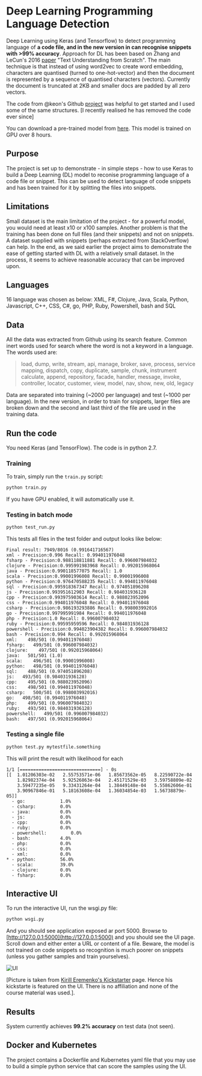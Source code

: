 # Deep Learning Programming Language Detection
Deep Learning using Keras (and Tensorflow) to detect programming language of **a code file, and in the new version in can recognise snippets with >99% accuracy**. Approach for DL has been based on Zhang and LeCun's 2016 [paper](https://arxiv.org/pdf/1502.01710.pdf) "Text Understanding from Scratch". The main technique is that instead of using word2vec to create word embedding, characters are quantised (turned to one-hot-vector) and then the document is represented by a sequence of quantised characters (vectors). Currently the document is truncated at 2KB and smaller docs are padded by all zero vectors. 

The code from @keon's Github [project](https://github.com/keon/keras-text-classification) was helpful to get started and I used some of the same structures. [I recently realised he has removed the code ever since]

You can download a pre-trained model from [here](https://drive.google.com/file/d/0By4PF7Jis9FzQ2dmeHdPRlFxbWs/view?usp=sharing). This model is trained on GPU over 8 hours.

## Purpose
The project is set up to demonstrate - in simple steps - how to use Keras to build a Deep Learning (DL) model to reconise programming language of a code file or snippet. This can be used to detect language of code snippets and has been trained for it by splitting the files into snippets.  

## Limitations
Small dataset is the main limitation of the project - for a powerful model, you would need at least x10 or x100 samples. Another problem is that the training has been done on full files (and their snippets) and not on snippets. A dataset supplied with snippets (perhaps extracted from StackOverflow) can help. In the end, as we said earlier the project aims to demonstrate the ease of getting started with DL with a relatively small dataset. In the process, it seems to achieve reasonable accuracy that can be improved upon.

## Languages
16 language was chosen as below:
XML, F#, Clojure, Java, Scala, Python, Javascript, C++, CSS, C#, go, PHP, Ruby, Powershell, bash and SQL

## Data
All the data was extracted from Github using its search feature. Common inert words used for search where the word is not a keyword in a language. The words used are:

> load, dump, write, stream, api, manage, broker, save, process, service
mapping, dispatch, copy, duplicate, sample, chunk, instrument
calculate, append, repository, facade, handler, message, invoke,
controller, locator, customer, view, model, nav, show, new, old, legacy

Data are separated into training (~2000 per language) and test (~1000 per language). In the new version, in order to train for snippets, larger files are broken down and the second and last third of the file are used in the training data. 

## Run the code
You need Keras (and TensorFlow). The code is in python 2.7.

### Training

To train, simply run the `train.py` script:

```python
python train.py
```

If you have GPU enabled, it will automatically use it.

### Testing in batch mode

```python
python test_run.py
```

This tests all files in the test folder and output looks like below:

```
Final result: 7949/8016 (0.991641716567)
xml - Precision:0.996 Recall: 0.994011976048
fsharp - Precision:0.988118811881 Recall: 0.996007984032
clojure - Precision:0.995991983968 Recall: 0.992015968064
java - Precision:0.990118577075 Recall: 1.0
scala - Precision:0.99001996008 Recall: 0.99001996008
python - Precision:0.976470588235 Recall: 0.994011976048
sql - Precision:0.995918367347 Recall: 0.974051896208
js - Precision:0.993951612903 Recall: 0.984031936128
cpp - Precision:0.993975903614 Recall: 0.988023952096
css - Precision:0.994011976048 Recall: 0.994011976048
csharp - Precision:0.986193293886 Recall: 0.998003992016
go - Precision:0.997995991984 Recall: 0.994011976048
php - Precision:1.0 Recall: 0.996007984032
ruby - Precision:0.99595959596 Recall: 0.984031936128
powershell - Precision:0.994023904382 Recall: 0.996007984032
bash - Precision:0.994 Recall: 0.992015968064
xml:    498/501 (0.994011976048)
fsharp:   499/501 (0.996007984032)
clojure:    497/501 (0.992015968064)
java:   501/501 (1.0)
scala:    496/501 (0.99001996008)
python:   498/501 (0.994011976048)
sql:    488/501 (0.974051896208)
js:   493/501 (0.984031936128)
cpp:    495/501 (0.988023952096)
css:    498/501 (0.994011976048)
csharp:   500/501 (0.998003992016)
go:   498/501 (0.994011976048)
php:    499/501 (0.996007984032)
ruby:   493/501 (0.984031936128)
powershell:   499/501 (0.996007984032)
bash:   497/501 (0.992015968064)
```


### Testing a single file

```python
python test.py mytestfile.something
```

This will print the result with likelihood for each 

``` buildoutcfg
1/1 [==============================] - 0s
[[  1.01206303e-02   2.55753571e-06   1.85673562e-05   8.22590722e-04
    1.82982374e-04   5.92526863e-04   2.45171529e-03   3.59758809e-02
    3.59477235e-05   9.33431264e-04   1.38449148e-04   5.55862606e-01
    3.90967846e-01   5.18163608e-04   1.36034854e-03   1.56738879e-05]]
  - go:     		1.0%
  - csharp:     	0.0%
  - java:     		0.0%
  - js:     		0.0%
  - cpp:     		0.0%
  - ruby:     		0.0%
  - powershell:         0.0%
  - bash:     		4.0%
  - php:     		0.0%
  - css:     		0.0%
  - xml:     		0.0%
* - python:     	56.0%
  - scala:     		39.0%
  - clojure:     	0.0%
  - fsharp:     	0.0%
```

## Interactive UI

To run the interactive UI, run the wsgi.py file:

```python
python wsgi.py
```

And you should see application exposed ar port 5000. Browse to [http://127.0.0.1:5000](http://127.0.0.1:5000) and you should see the UI page. Scroll down and either enter a URL or content of a file. Beware, the model is not trained on code snippets so recognition is much poorer on snippets (unless you gather samples and train yourselves).

![UI](asset/ui.png)

[Picture is taken from [Kirill Eremenko's Kickstarter](https://www.kickstarter.com/projects/kirilleremenko/deep-learning-a-ztm-online-course) page. Hence his kickstarte is featured on the UI. There is no affiliation and none of the course material was used.].

## Results

System currently achieves **99.2% accuracy** on test data (not seen).

## Docker and Kubernetes
The project contains a Dockerfile and Kubernetes yaml file that you may use to build a simple python service that can score the samples using the UI.
